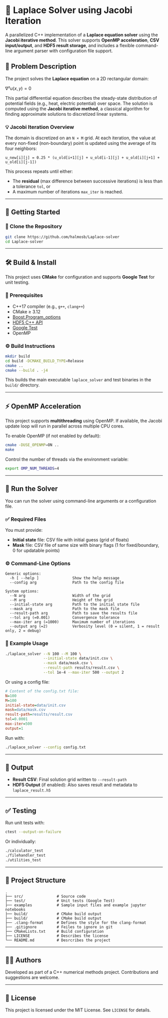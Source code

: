 # 🧪 Laplace Solver using Jacobi Iteration

A parallelized C++ implementation of a **Laplace equation solver** using the **Jacobi iterative method**. This solver supports **OpenMP acceleration**, **CSV input/output**, and **HDF5 result storage**, and includes a flexible command-line argument parser with configuration file support.

## 📘 Problem Description

The project solves the **Laplace equation** on a 2D rectangular domain:

$\nabla²u(x, y)=0$

This partial differential equation describes the steady-state distribution of potential fields (e.g., heat, electric potential) over space. The solution is computed using the **Jacobi iterative method**, a classical algorithm for finding approximate solutions to discretized linear systems.

### 💡 Jacobi Iteration Overview

The domain is discretized on an `N × M` grid. At each iteration, the value at every non-fixed (non-boundary) point is updated using the average of its four neighbors:

```
u_new[i][j] = 0.25 * (u_old[i+1][j] + u_old[i-1][j] + u_old[i][j+1] + u_old[i][j-1])
```

This process repeats until either:

* The **residual** (max difference between successive iterations) is less than a tolerance `tol`, or
* A maximum number of iterations `max_iter` is reached.

---

## 🚀 Getting Started

### 📅 Clone the Repository

```bash
git clone https://github.com/halmosb/Laplace-solver
cd Laplace-solver
```

---

## 🛠 Build & Install

This project uses **CMake** for configuration and supports **Google Test** for unit testing.

### 🔧 Prerequisites

* C++17 compiler (e.g., `g++`, `clang++`)
* CMake ≥ 3.12
* [Boost.Program\_options](https://www.boost.org/doc/libs/release/doc/html/program_options.html)
* [HDF5 C++ API](https://www.hdfgroup.org/)
* [Google Test](https://github.com/google/googletest)
* OpenMP

### ⚙️ Build Instructions

```bash
mkdir build
cd build -DCMAKE_BUILD_TYPE=Release
cmake .. 
cmake --build . -j4
```

This builds the main executable `laplace_solver` and test binaries in the `build/` directory.

---

## ⚡ OpenMP Acceleration

This project supports **multithreading** using OpenMP. If available, the Jacobi update loop will run in parallel across multiple CPU cores.

To enable OpenMP (if not enabled by default):

```bash
cmake -DUSE_OPENMP=ON ..
make
```

Control the number of threads via the environment variable:

```bash
export OMP_NUM_THREADS=4
```

---

## 🧪 Run the Solver

You can run the solver using command-line arguments or a configuration file.

### ✅ Required Files

You must provide:

* **Initial state** file: CSV file with initial guess (grid of floats)
* **Mask** file: CSV file of same size with binary flags (1 for fixed/boundary, 0 for updatable points)

### ⚙️ Command-Line Options

```
Generic options:
  -h [ --help ]               Show the help message
  --config arg                Path to the config file

System options:
  --N arg                     Width of the grid
  --M arg                     Height of the grid
  --initial-state arg         Path to the initial state file
  --mask arg                  Path to the mask file
  --result-path arg           Path to save the results file
  --tol arg (=0.001)          Convergence tolerance
  --max-iter arg (=1000)      Maximum number of iterations
  --output arg (=2)           Verbosity level (0 = silent, 1 = result only, 2 = debug)
```

### 🔧 Example Usage

```bash
./laplace_solver --N 100 --M 100 \
                 --initial-state data/init.csv \
                 --mask data/mask.csv \
                 --result-path results/result.csv \
                 --tol 1e-4 --max-iter 500 --output 2
```

Or using a config file:

```ini
# Content of the config.txt file:
N=100
M=100
initial-state=data/init.csv
mask=data/mask.csv
result-path=results/result.csv
tol=0.0001
max-iter=500
output=1
```

Run with:

```bash
./laplace_solver --config config.txt
```

---

## 📄 Output

* **Result CSV**: Final solution grid written to `--result-path`
* **HDF5 Output** (if enabled): Also saves result and metadata to `laplace_result.h5`

---

## ✅ Testing

Run unit tests with:

```bash
ctest --output-on-failure
```

Or individually:

```bash
./calculator_test
./filehandler_test
./utilities_test
```

---

## 📁 Project Structure

```
.
├── src/               # Source code
├── test/              # Unit tests (Google Test)
├── examples           # Sample input files and example jupyter notebooks
├── build/             # CMake build output
├── build/             # CMake build output
├── .clang-format      # Defines the style for the clang-format
├── .gitignore         # Feiles to ignore in git
├── CMakeLists.txt     # Build configuration
├── LICENSE            # Describes the license
└── README.md          # Desrcribes the project
```

---

## 🧑‍💻 Authors

Developed as part of a C++ numerical methods project. Contributions and suggestions are welcome.

---

## 📄 License

This project is licensed under the MIT License. See `LICENSE` for details.
